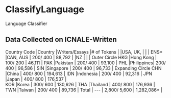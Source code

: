 # ClassifyLanguage
Language Classifier

## Data Collected on ICNALE-Written
Country Code 	|Country 	|Writers/Essays 	|# of Tokens	|
  				|USA, UK,	|					|				|
ENS*   			|CAN, AUS	|	200/ 400		|	88,792  	|
 	   			|NZ		 	|					|				|
Outer Circle
 HKG  			|Hong Kong	| 	100/ 200  		|	46,111		|
 PAK  			|Pakistan	|	 	200/ 400  	|	93,100		|
 PHL  			|Philippines|  	200/ 400  		|	96,586		|
 SIN  			|Singapore	|  	200/ 400  		|	96,733		|
Expanding Circle
 CHN  			|China 	 	|  	400/ 800  		|	194,613 	|
 IDN  			|Indonesia	| 	200/ 400   		|	92,316 		|
 JPN  			|Japan 	 	|		400/ 800  	|	176,537		|	 
 KOR  			|Korea 		|	300/ 600		|  	130,626 	|
 THA  			|Thailand 	|  	400/ 800  		|	176,936 	|
 TWN  			|Taiwan  	|	200/ 400  		|	89,736		| 
Total 			|	--- 	|	2,800/ 5,600 	|	1,282,086*	|